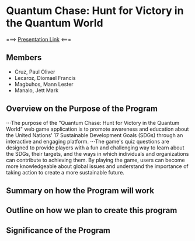 # Quantum Chase: Hunt for Victory in the Quantum World

===> [Presentation Link](https://www.canva.com/design/DAFedGS14eA/lNVZf0kBqsD10TDrdJCyTQ/view?utm_content=DAFedGS14eA&utm_campaign=designshare&utm_medium=link&utm_source=publishsharelink) <===

## Members
* Cruz, Paul Oliver
* Lecaroz, Diomael Francis
* Magbuhos, Mann Lester
* Manalo, Jett Mark

## Overview on the Purpose of the Program
⋅⋅⋅The purpose of the "Quantum Chase: Hunt for Victory in the Quantum World" web game application is to promote awareness and education about the United Nations' 17 Sustainable Development Goals (SDGs) through an interactive and engaging platform.
⋅⋅⋅The game's quiz questions are designed to provide players with a fun and challenging way to learn about the SDGs, their targets, and the ways in which individuals and organizations can contribute to achieving them. By playing the game, users can become more knowledgeable about global issues and understand the importance of taking action to create a more sustainable future.

## Summary on how the Program will work

## Outline on how we plan to create this program

## Significance of the Program
